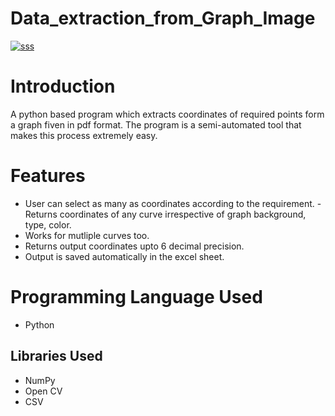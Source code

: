 # Data_extraction_from_Graph_Image
[![sss](https://user-images.githubusercontent.com/62691542/125805319-5b611859-4fd0-4693-8089-2217ae2e03f4.png)
](![sss](https://user-images.githubusercontent.com/62691542/125805319-5b611859-4fd0-4693-8089-2217ae2e03f4.png)
)

# Introduction
A python based program which extracts coordinates of required points form a graph fiven in pdf format. 
The program is a semi-automated tool that makes this process extremely easy.


# Features

- User can select as many as coordinates according to the requirement.
-Returns coordinates of any curve irrespective of graph background, type, color.
- Works for mutliple curves too.
- Returns output coordinates upto 6 decimal precision.
- Output is saved automatically in the excel sheet.


# Programming Language Used

- Python
## Libraries Used
- NumPy
- Open CV
- CSV







